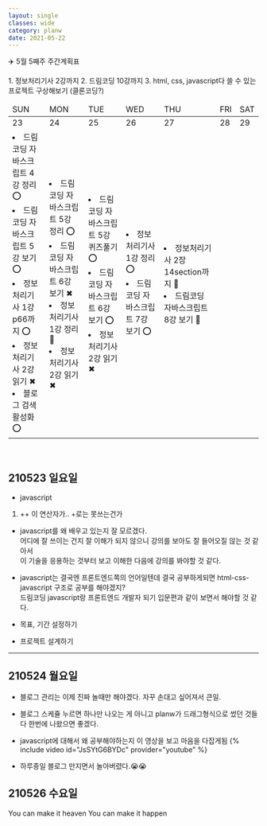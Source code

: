 ```yaml
---
layout: single
classes: wide
category: planw
date: 2021-05-22
---
```

✈️ 5월 5째주 주간계획표


<head>
  <link rel="stylesheet" type="text/css" href="/assets/css/weeklyplan_table.css">
</head>
<body>
<div markdown="1">
1. 정보처리기사 2강까지
2. 드림코딩 10강까지
3. html, css, javascript다 쓸 수 있는 프로젝트 구상해보기 (클론코딩?)
</div>

<div>
  <table>
      <thead>
        <tr>
            <td>SUN</td>
            <td>MON</td>
            <td>TUE</td>
            <td>WED</td>
            <td>THU</td>
            <td>FRI</td>
            <td>SAT</td>      
        </tr>
      </thead>
      <tbody id="todo-list">
          <tr class= "day">
            <td>23</td>   
            <td>24</td>
            <td>25</td>
            <td>26</td>
            <td>27</td>
            <td>28</td>
            <td>29</td>
          </tr>
          <tr class="text">
            <td>
              <li> 드림코딩 자바스크립트 4강 정리 ⭕</li>
              <li> 드림코딩 자바스크립트 5강 보기 ⭕</li>
              <li> 정보처리기사 1강 p66까지 ⭕</li>
              <li> 정보처리기사 2강 읽기 ✖</li>
              <li> 블로그 검색 활성화 ⭕</li>
            </td>
            <td>
              <li> 드림코딩 자바스크립트 5강 정리 ⭕ </li>
              <li> 드림코딩 자바스크립트 6강 보기 ✖</li>
              <li> 정보처리기사 1강 정리 💪</li>
              <li> 정보처리기사 2강 읽기 ✖</li>
            </td>
            <td>
              <li> 드림코딩 자바스크립트 5강 퀴즈풀기 ⭕ </li>
              <li> 드림코딩 자바스크립트 6강 보기 ⭕ </li>
              <li> 정보처리기사 2강 읽기 ✖ </li>
            </td>
            <td>
              <li> 정보처리기사 1강 정리 ⭕</li>
              <li> 드림코딩 자바스크립트 7강 보기 ⭕</li>
            </td>
            <td>
              <li> 정보처리기사 2장 14section까지 🏃</li>
              <li> 드림코딩 자바스크립트 8강 보기 🏃</li>
            </td>
            <td></td>
            <td></td>
          </tr>
      </tbody>
  </table>
</div>
</body>



<br> 

## 210523 일요일

- javascript
1. ++ 이 연산자가.. +로는 못쓰는건가

- javascript를 왜 배우고 있는지 잘 모르겠다.  
어디에 잘 쓰이는 건지 잘 이해가 되지 않으니 강의를 보아도 잘 들어오질 않는 것 같아서  
이 기술을 응용하는 것부터 보고 이해한 다음에 강의를 봐야할 것 같다.

- javascript는 결국엔 프론트엔드쪽의 언어일텐데 결국 공부하게되면 html-css-javascript 구조로 공부를 해야겠지?   
드림코딩 javascript랑 프론트엔드 개발자 되기 입문편과 같이 보면서 해야할 것 같다.

- 목표, 기간 설정하기

- 프로젝트 설계하기


---
## 210524 월요일
- 블로그 관리는 이제 진짜 놀때만 해야겠다. 자꾸 손대고 싶어져서 큰일.
- 블로그 스케쥴 누르면 하나만 나오는 게 아니고 planw가 드래그형식으로 썼던 것들 다 한번에 나왔으면 좋겠다. 

- javascript에 대해서 왜 공부해야하는지 이 영상을 보고 마음을 다잡게됨
{% include video id="JsSYtG6BYDc" provider="youtube" %}

- 하루종일 블로그 만지면서 놀아버렸다.😭😭

## 210526 수요일

You can make it heaven
You can make it happen